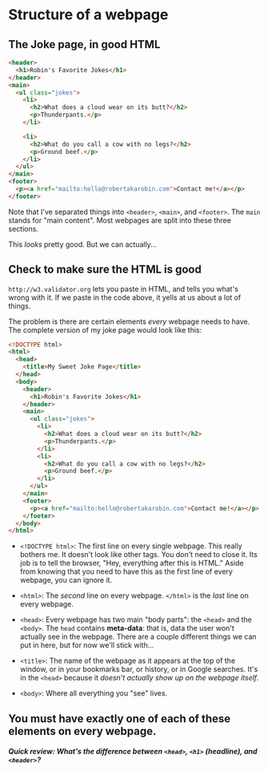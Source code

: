 # Structure of a webpage

## The Joke page, in good HTML
```html
<header>
  <h1>Robin's Favorite Jokes</h1>
</header>
<main>
  <ul class="jokes">
    <li>
      <h2>What does a cloud wear on its butt?</h2>
      <p>Thunderpants.</p>
    </li>

    <li>
      <h2>What do you call a cow with no legs?</h2>
      <p>Ground beef.</p>
    </li>
  </ul>
</main>
<footer>
  <p><a href="mailto:hello@robertakarobin.com">Contact me!</a></p>
</footer>
```

Note that I've separated things into `<header>`, `<main>`, and `<footer>`. The `main` stands for "main content". Most webpages are split into these three sections.

This *looks* pretty good. But we can actually...

## Check to make sure the HTML is good

`http://w3.validator.org` lets you paste in HTML, and tells you what's wrong with it. If we paste in the code above, it yells at us about a lot of things.

The problem is there are certain elements *every* webpage needs to have. The complete version of my joke page would look like this:

```html
<!DOCTYPE html>
<html>
  <head>
    <title>My Sweet Joke Page</title>
  </head>
  <body>
    <header>
      <h1>Robin's Favorite Jokes</h1>
    </header>
    <main>
      <ul class="jokes">
        <li>
          <h2>What does a cloud wear on its butt?</h2>
          <p>Thunderpants.</p>
        </li>
        <li>
          <h2>What do you call a cow with no legs?</h2>
          <p>Ground beef.</p>
        </li>
      </ul>
    </main>
    <footer>
      <p><a href="mailto:hello@robertakarobin.com">Contact me!</a></p>
    </footer>
  </body>
</html>
```

- `<!DOCTYPE html>`: The first line on every single webpage. This really bothers me. It doesn't look like other tags. You don't need to close it. Its job is to tell the browser, "Hey, everything after this is HTML." Aside from knowing that you need to have this as the first line of every webpage, you can ignore it.

- `<html>`: The *second* line on every webpage. `</html>` is the *last* line on every webpage.

- `<head>`: Every webpage has two main "body parts": the `<head>` and the `<body>`. The `head` contains **meta-data**: that is, data the user won't actually see in the webpage. There are a couple different things we can put in here, but for now we'll stick with...

- `<title>`: The name of the webpage as it appears at the top of the window, or in your bookmarks bar, or history, or in Google searches. It's in the `<head>` because it *doesn't actually show up on the webpage itself*.

- `<body>`: Where all everything you "see" lives.

## You must have exactly one of each of these elements on every webpage.

##### Quick review: What's the difference between `<head>`, `<h1>` (headline), and `<header>`?
